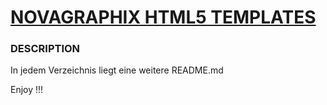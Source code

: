 # [NOVAGRAPHIX HTML5 TEMPLATES](http://novagraphix.de)

### DESCRIPTION

In jedem Verzeichnis liegt eine weitere README.md

Enjoy !!!
